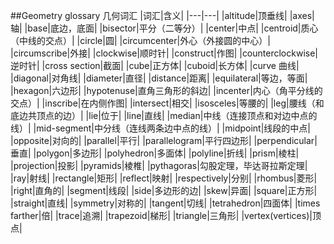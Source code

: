 ##Geometry glossary 几何词汇
|词汇|含义|
|---|---|
|altitude|顶垂线|
|axes|轴|
|base|底边，底面|
|bisector|平分（二等分）|
|center|中点|
|centroid|质心（中线的交点）|
|circle|圆|
|circumcenter|外心（外接圆的中心）|
|circumscribe|外接|
|clockwise|顺时针|
|construct|作图|
|counterclockwise|逆时针|
|cross section|截面|
|cube|正方体|
|cuboid|长方体|
|curve 曲线|
|diagonal|对角线|
|diameter|直径|
|distance|距离|
|equilateral|等边，等面|
|hexagon|六边形|
|hypotenuse|直角三角形的斜边|
|incenter|内心（角平分线的交点）|
|inscribe|在内侧作图|
|intersect|相交|
|isosceles|等腰的|
|leg|腰线（和底边共顶点的边）|
|lie|位于|
|line|直线|
|median|中线（连接顶点和对边中点的线）|
|mid-segment|中分线（连线两条边中点的线）|
|midpoint|线段的中点|
|opposite|对向的|
|parallel|平行|
|parallelogram|平行四边形|
|perpendicular|垂直|
|polygon|多边形|
|polyhedron|多面体|
|polyline|折线|
|prism|棱柱|
|projection|投影|
|pyramids|棱椎|
|pythagoras|勾股定理，毕达哥拉斯定理|
|ray|射线|
|rectangle|矩形|
|reflect|映射|
|respectively|分别|
|rhombus|菱形|
|right|直角的|
|segment|线段|
|side|多边形的边|
|skew|异面|
|square|正方形|
|straight|直线|
|symmetry|对称的|
|tangent|切线|
|tetrahedron|四面体|
|times farther|倍|
|trace|追溯|
|trapezoid|梯形|
|triangle|三角形|
|vertex(vertices)|顶点|

